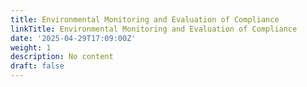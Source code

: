 ```yaml
---
title: Environmental Monitoring and Evaluation of Compliance
linkTitle: Environmental Monitoring and Evaluation of Compliance
date: '2025-04-29T17:09:00Z'
weight: 1
description: No content
draft: false
---
```



